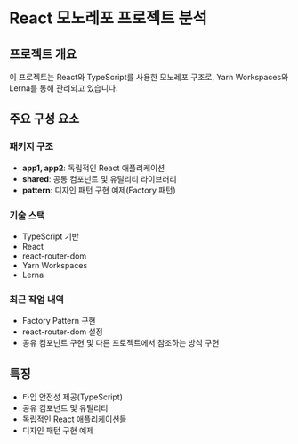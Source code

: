 # React 모노레포 프로젝트 분석

## 프로젝트 개요
이 프로젝트는 React와 TypeScript를 사용한 모노레포 구조로, Yarn Workspaces와 Lerna를 통해 관리되고 있습니다.

## 주요 구성 요소

### 패키지 구조
- **app1, app2**: 독립적인 React 애플리케이션
- **shared**: 공통 컴포넌트 및 유틸리티 라이브러리
- **pattern**: 디자인 패턴 구현 예제(Factory 패턴)

### 기술 스택
- TypeScript 기반
- React
- react-router-dom
- Yarn Workspaces
- Lerna

### 최근 작업 내역
- Factory Pattern 구현
- react-router-dom 설정
- 공유 컴포넌트 구현 및 다른 프로젝트에서 참조하는 방식 구현

## 특징
- 타입 안전성 제공(TypeScript)
- 공유 컴포넌트 및 유틸리티
- 독립적인 React 애플리케이션들
- 디자인 패턴 구현 예제